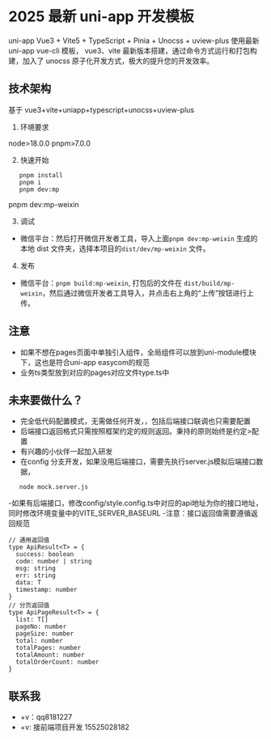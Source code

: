 # 2025 最新 uni-app 开发模板
uni-app Vue3 + Vite5 + TypeScript + Pinia + Unocss +  uview-plus
使用最新 uni-app vue-cli 模板， vue3、vite 最新版本搭建，通过命令方式运行和打包构建，加入了 unocss 原子化开发方式，极大的提升您的开发效率。

## 技术架构

基于 vue3+vite+uniapp+typescript+unocss+uview-plus

1. 环境要求

node>18.0.0
pnpm>7.0.0

2. 快速开始

```
   pnpm install
   pnpm i
   pnpm dev:mp

```

pnpm dev:mp-weixin

3. 调试

- 微信平台：然后打开微信开发者工具，导入上面`pnpm dev:mp-weixin` 生成的本地 dist 文件夹，选择本项目的`dist/dev/mp-weixin` 文件。

4. 发布

- 微信平台：`pnpm build:mp-weixin`, 打包后的文件在 `dist/build/mp-weixin`，然后通过微信开发者工具导入，并点击右上角的“上传”按钮进行上传。

## 注意

- 如果不想在pages页面中单独引入组件，全局组件可以放到uni-module模块下，这也是符合uni-app easycom的规范
- 业务ts类型放到对应的pages对应文件type.ts中

## 未来要做什么？

- 完全低代码配置模式，无需做任何开发，，包括后端接口联调也只需要配置
- 后端接口返回格式只需按照框架约定的规则返回。秉持的原则始终是约定>配置
- 有兴趣的小伙伴一起加入研发
- 在config 分支开发，如果没用后端接口，需要先执行server.js模拟后端接口数据，
```
   node mock.server.js

```
-如果有后端接口，修改config/style.config.ts中对应的api地址为你的接口地址，同时修改环境变量中的VITE_SERVER_BASEURL
-注意：接口返回值需要遵循返回规范

```
// 通用返回值
type ApiResult<T> = {
  success: boolean
  code: number | string
  msg: string
  err: string
  data: T
  timestamp: number
}
// 分页返回值
type ApiPageResult<T> = {
  list: T[]
  pageNo: number
  pageSize: number
  total: number
  totalPages: number
  totalAmount: number
  totalOrderCount: number
}

```

## 联系我

- +v：qq8181227
- +v: 接前端项目开发 15525028182

